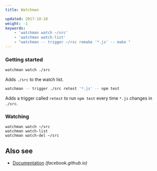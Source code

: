```yaml
---
title: Watchman

updated: 2017-10-18
weight: -1
keywords:
    - 'watchman watch ~/src'
    - 'watchman watch-list'
    - "watchman -- trigger ~/rsc remake '*.js' -- make "
---
```


### Getting started

```bash
watchman watch ./src
```

Adds `./src` to the watch list.

```bash
watchman -- trigger ./src retest '*.js' -- npm test
```

Adds a trigger called `retest` to run `npm test` every time `*.js` changes in `./src`.

### Watching

```
watchman watch ~/src
watchman watch-list
watchman watch-del ~/src
```

## Also see

-   [Documentation](https://facebook.github.io/watchman/docs/install.html) _(facebook.github.io)_
